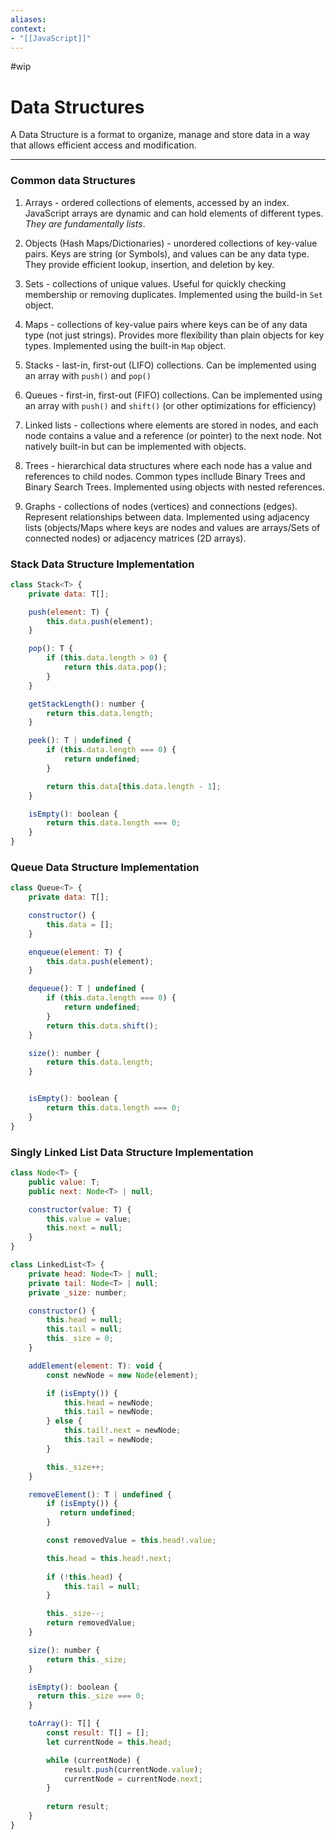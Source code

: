 ```yaml
---
aliases:
context:
- "[[JavaScript]]"
---
```


#wip

# Data Structures

A Data Structure is a format to organize, manage and store data in a way that allows efficient access and modification.

---

### Common data Structures

1. Arrays - ordered collections of elements, accessed by an index. JavaScript arrays are dynamic and can hold elements of different types. *They are fundamentally lists*.

2. Objects (Hash Maps/Dictionaries) - unordered collections of key-value pairs. Keys are string (or Symbols), and values can be any data type. They provide efficient lookup, insertion, and deletion by key.

3. Sets - collections of unique values. Useful for quickly checking membership or removing duplicates. Implemented using the build-in `Set` object.

4. Maps - collections of key-value pairs where keys can be of any data type (not just strings). Provides more flexibility than plain objects for key types. Implemented using the built-in `Map` object.

5. Stacks - last-in, first-out (LIFO) collections. Can be implemented using an array with `push()` and `pop()`

6. Queues - first-in, first-out (FIFO) collections. Can be implemented using an array with `push()` and `shift()` (or other optimizations for efficiency)

7. Linked lists - collections where elements are stored in nodes, and each node contains a value and a reference (or pointer) to the next node. Not natively built-in but can be implemented with objects.

8. Trees - hierarchical data structures where each node has a value and references to child nodes. Common types incllude Binary Trees and Binary Search Trees. Implemented using objects with nested references.

9. Graphs - collections of nodes (vertices) and connections (edges). Represent relationships between data. Implemented using adjacency lists (objects/Maps where keys are nodes and values are arrays/Sets of connected nodes) or adjacency matrices (2D arrays).



### Stack Data Structure Implementation
``` js
class Stack<T> {
    private data: T[];

    push(element: T) {
        this.data.push(element);
    }

    pop(): T {
        if (this.data.length > 0) {
            return this.data.pop();
        }
    }

    getStackLength(): number {
        return this.data.length;
    }

    peek(): T | undefined {
        if (this.data.length === 0) {
            return undefined;
        }

        return this.data[this.data.length - 1];
    }

    isEmpty(): boolean {
        return this.data.length === 0;
    }
}
```


### Queue Data Structure Implementation
``` js
class Queue<T> {
    private data: T[];

    constructor() {
        this.data = [];
    }

    enqueue(element: T) {
        this.data.push(element);
    }

    dequeue(): T | undefined {
        if (this.data.length === 0) {
            return undefined;
        }
        return this.data.shift();
    }

    size(): number {
        return this.data.length;
    }


    isEmpty(): boolean {
        return this.data.length === 0;
    }
}
```

### Singly Linked List Data Structure Implementation
``` js
class Node<T> {
    public value: T;
    public next: Node<T> | null;

    constructor(value: T) {
        this.value = value;
        this.next = null;
    }
}

class LinkedList<T> {
    private head: Node<T> | null;
    private tail: Node<T> | null;
    private _size: number;

    constructor() {
        this.head = null;
        this.tail = null;
        this._size = 0;
    }

    addElement(element: T): void {
        const newNode = new Node(element);

        if (isEmpty()) {
            this.head = newNode;
            this.tail = newNode;
        } else {
            this.tail!.next = newNode;
            this.tail = newNode;
        }

        this._size++;
    }

    removeElement(): T | undefined {
        if (isEmpty()) {
           return undefined;
        }

        const removedValue = this.head!.value;

        this.head = this.head!.next;
        
        if (!this.head) {
            this.tail = null;
        }

        this._size--; 
        return removedValue;
    }

    size(): number {
        return this._size;
    }

    isEmpty(): boolean {
      return this._size === 0;
    }

    toArray(): T[] {
        const result: T[] = [];
        let currentNode = this.head;

        while (currentNode) {
            result.push(currentNode.value);
            currentNode = currentNode.next;
        }
        
        return result;
    }
}
```
